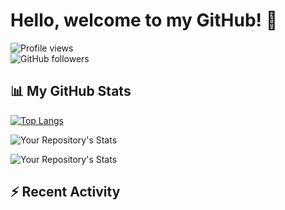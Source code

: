 # Hello, welcome to my GitHub! 👋

![Profile views](https://gpvc.arturio.dev/secnnet)  
![GitHub followers](https://img.shields.io/github/followers/secnnet?style=social)

## 📊 My GitHub Stats

[![Top Langs](https://github-readme-stats.vercel.app/api/top-langs/?username=secnnet&layout=compact&theme=radical)](https://github.com/secnnet/github-readme-stats)

![Your Repository's Stats](https://github-readme-stats.vercel.app/api?username=secnnet&show_icons=true&theme=radical)

![Your Repository's Stats](https://github-readme-streak-stats.herokuapp.com/?user=secnnet&theme=radical)

## ⚡ Recent Activity

<!--START_SECTION:activity-->
<!--END_SECTION:activity-->
